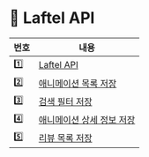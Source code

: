 # 📌 Laftel API

| 번호 | 내용                                                       |
| ---- | ---------------------------------------------------------- |
| 1️⃣   | [Laftel API](LaftelAPI.md)                                 |
| 2️⃣   | [애니메이션 목록 저장](get_data/get_animation.ipynb)       |
| 3️⃣   | [검색 필터 저장](get_data/get_filter.ipynb)                |
| 4️⃣   | [애니메이션 상세 정보 저장](get_data/get_ani_detail.ipynb) |
| 5️⃣   | [리뷰 목록 저장](get_data/get_review.ipynb)                |
